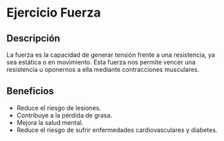 # Ejercicio Fuerza

## Descripción
La fuerza es la capacidad de generar tensión frente a una resistencia, ya sea estática o en movimiento. Esta fuerza nos permite vencer una resistencia u oponernos a ella mediante contracciones musculares.

## Beneficios
- Reduce el riesgo de lesiones.
- Contribuye a la pérdida de grasa.
- Mejora la salud mental.
- Reduce el riesgo de sufrir enfermedades cardiovasculares y diabetes.